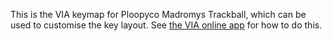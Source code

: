 This is the VIA keymap for Ploopyco Madromys Trackball, which can be used to customise the key layout. See [the VIA online app](https://usevia.app/) for how to do this.
